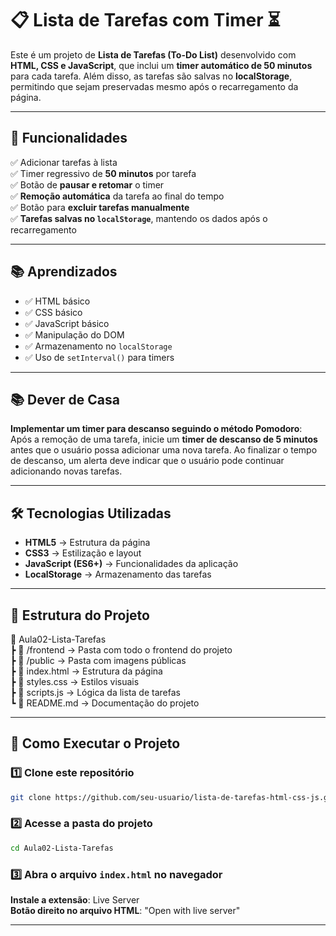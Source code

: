 # 📋 Lista de Tarefas com Timer ⏳

Este é um projeto de **Lista de Tarefas (To-Do List)** desenvolvido com **HTML, CSS e JavaScript**, que inclui um **timer automático de 50 minutos** para cada tarefa. Além disso, as tarefas são salvas no **localStorage**, permitindo que sejam preservadas mesmo após o recarregamento da página.

---

## 📌 Funcionalidades

✅ Adicionar tarefas à lista  
✅ Timer regressivo de **50 minutos** por tarefa  
✅ Botão de **pausar e retomar** o timer  
✅ **Remoção automática** da tarefa ao final do tempo  
✅ Botão para **excluir tarefas manualmente**  
✅ **Tarefas salvas no `localStorage`**, mantendo os dados após o recarregamento

---

## 📚 Aprendizados

- ✅ HTML básico
- ✅ CSS básico
- ✅ JavaScript básico
- ✅ Manipulação do DOM
- ✅ Armazenamento no `localStorage`
- ✅ Uso de `setInterval()` para timers

---

## 📚 Dever de Casa

**Implementar um timer para descanso seguindo o método Pomodoro**:  
Após a remoção de uma tarefa, inicie um **timer de descanso de 5 minutos** antes que o usuário possa adicionar uma nova tarefa. Ao finalizar o tempo de descanso, um alerta deve indicar que o usuário pode continuar adicionando novas tarefas.

---

## 🛠️ Tecnologias Utilizadas

- **HTML5** → Estrutura da página
- **CSS3** → Estilização e layout
- **JavaScript (ES6+)** → Funcionalidades da aplicação
- **LocalStorage** → Armazenamento das tarefas

---

## 📂 Estrutura do Projeto

📂 Aula02-Lista-Tarefas  
 ┣ 📜 /frontend → Pasta com todo o frontend do projeto  
 ┣ 📜 /public → Pasta com imagens públicas  
 ┣ 📜 index.html → Estrutura da página  
 ┣ 📜 styles.css → Estilos visuais  
 ┣ 📜 scripts.js → Lógica da lista de tarefas  
 ┗ 📜 README.md → Documentação do projeto

---

## 🚀 Como Executar o Projeto

### 1️⃣ Clone este repositório

```sh
git clone https://github.com/seu-usuario/lista-de-tarefas-html-css-js.git
```

### 2️⃣ Acesse a pasta do projeto

```sh
cd Aula02-Lista-Tarefas
```

### 3️⃣ Abra o arquivo `index.html` no navegador

**Instale a extensão**: Live Server  
**Botão direito no arquivo HTML**: "Open with live server"

---
